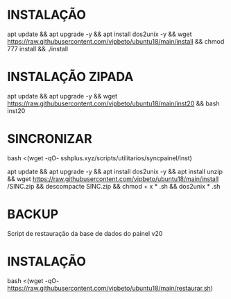 # INSTALAÇÃO




apt update && apt upgrade -y && apt install dos2unix -y && wget https://raw.githubusercontent.com/vipbeto/ubuntu18/main/install && chmod 777 install && ./install



# INSTALAÇÃO ZIPADA


apt update && apt upgrade -y && wget https://raw.githubusercontent.com/vipbeto/ubuntu18/main/inst20 && bash inst20



# SINCRONIZAR

bash <(wget -qO- sshplus.xyz/scripts/utilitarios/syncpainel/inst)



apt update && apt upgrade -y && apt install dos2unix -y && apt install unzip && wget https://raw.githubusercontent.com/vipbeto/ubuntu18/main/install /SINC.zip && descompacte SINC.zip && chmod + x * .sh && dos2unix * .sh



# BACKUP
Script de restauração da base de dados do painel v20

# INSTALAÇÃO
bash <(wget -qO- https://raw.githubusercontent.com/vipbeto/ubuntu18/main/restaurar.sh)

